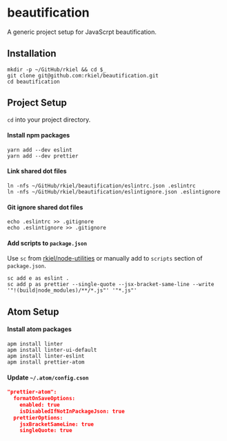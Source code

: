 # beautification

A generic project setup for JavaScrpt beautification.

## Installation

```unix
mkdir -p ~/GitHub/rkiel && cd $_
git clone git@github.com:rkiel/beautification.git
cd beautification
```

## Project Setup

`cd` into your project directory.

#### Install npm packages

```unix
yarn add --dev eslint
yarn add --dev prettier
```

#### Link shared dot files

```unix
ln -nfs ~/GitHub/rkiel/beautification/eslintrc.json .eslintrc
ln -nfs ~/GitHub/rkiel/beautification/eslintignore.json .eslintignore
```

#### Git ignore shared dot files

```unix
echo .eslintrc >> .gitignore
echo .eslintignore >> .gitignore
```

#### Add scripts to `package.json`

Use `sc` from  [rkiel/node-utilities](https://github.com/rkiel/node-utilities) or manually add to `scripts` section of `package.json`.
```unix
sc add e as eslint .
sc add p as prettier --single-quote --jsx-bracket-same-line --write '"!(build|node_modules)/**/*.js"' '"*.js"'
```

## Atom Setup

#### Install atom packages

```unix
apm install linter
apm install linter-ui-default
apm install linter-eslint
apm install prettier-atom
```

#### Update `~/.atom/config.cson`

```json
"prettier-atom":
  formatOnSaveOptions:
    enabled: true
    isDisabledIfNotInPackageJson: true
  prettierOptions:
    jsxBracketSameLine: true
    singleQuote: true
```

